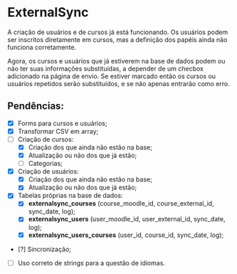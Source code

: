 # ExternalSync

A criação de usuários e de cursos já está funcionando. Os usuários podem ser inscritos diretamente em cursos, mas a definição dos papéis ainda não funciona corretamente.

Agora, os cursos e usuários que já estiverem na base de dados podem ou não ter suas informações substituídas, a depender de um checbox adicionado na página de envio. Se estiver marcado então os cursos ou usuários repetidos serão substituídos, e se não apenas entrarão como erro.

## Pendências:
- [X] Forms para cursos e usuários;
- [X] Transformar CSV em array;
- [ ] Criação de cursos:
  - [X] Criação dos que ainda não estão na base;
  - [X] Atualização ou não dos que já estão;
  - [ ] Categorias;
- [X] Criação de usuários:
  - [X] Criação dos que ainda não estão na base;
  - [X] Atualização ou não dos que já estão;
- [X] Tabelas próprias na base de dados:
  - [X] **externalsync_courses** (course_moodle_id, course_external_id, sync_date, log);
  - [X] **externalsync_users** (user_moodle_id, user_external_id, sync_date, log);
  - [X] **externalsync_users_courses** (user_id, course_id, sync_date, log);
- [?] Sincronização;
- [ ] Uso correto de strings para a questão de idiomas.